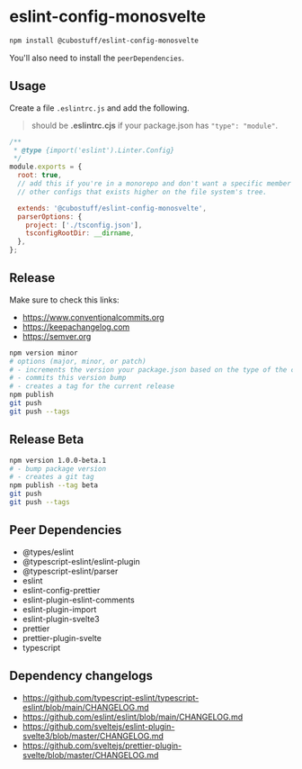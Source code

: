 # eslint-config-monosvelte

```bash
npm install @cubostuff/eslint-config-monosvelte
```

You'll also need to install the `peerDependencies`.

## Usage

Create a file `.eslintrc.js` and add the following.

> should be **.eslintrc.cjs** if your package.json has `"type": "module"`.

```js
/**
 * @type {import('eslint').Linter.Config}
 */
module.exports = {
  root: true,
  // add this if you're in a monorepo and don't want a specific member to inherit eslint rules from
  // other configs that exists higher on the file system's tree.

  extends: '@cubostuff/eslint-config-monosvelte',
  parserOptions: {
    project: ['./tsconfig.json'],
    tsconfigRootDir: __dirname,
  },
};
```

## Release

Make sure to check this links:

- https://www.conventionalcommits.org
- https://keepachangelog.com
- https://semver.org

```bash
npm version minor
# options (major, minor, or patch)
# - increments the version your package.json based on the type of the change
# - commits this version bump
# - creates a tag for the current release
npm publish
git push
git push --tags
```

## Release Beta

```bash
npm version 1.0.0-beta.1
# - bump package version
# - creates a git tag
npm publish --tag beta
git push
git push --tags
```

## Peer Dependencies

- @types/eslint
- @typescript-eslint/eslint-plugin
- @typescript-eslint/parser
- eslint
- eslint-config-prettier
- eslint-plugin-eslint-comments
- eslint-plugin-import
- eslint-plugin-svelte3
- prettier
- prettier-plugin-svelte
- typescript

## Dependency changelogs

- https://github.com/typescript-eslint/typescript-eslint/blob/main/CHANGELOG.md
- https://github.com/eslint/eslint/blob/main/CHANGELOG.md
- https://github.com/sveltejs/eslint-plugin-svelte3/blob/master/CHANGELOG.md
- https://github.com/sveltejs/prettier-plugin-svelte/blob/master/CHANGELOG.md

